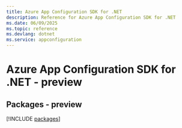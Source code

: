 ```yaml
---
title: Azure App Configuration SDK for .NET
description: Reference for Azure App Configuration SDK for .NET
ms.date: 06/09/2025
ms.topic: reference
ms.devlang: dotnet
ms.service: appconfiguration
---
```

# Azure App Configuration SDK for .NET - preview
## Packages - preview
[!INCLUDE [packages](app-configuration-index.md)]